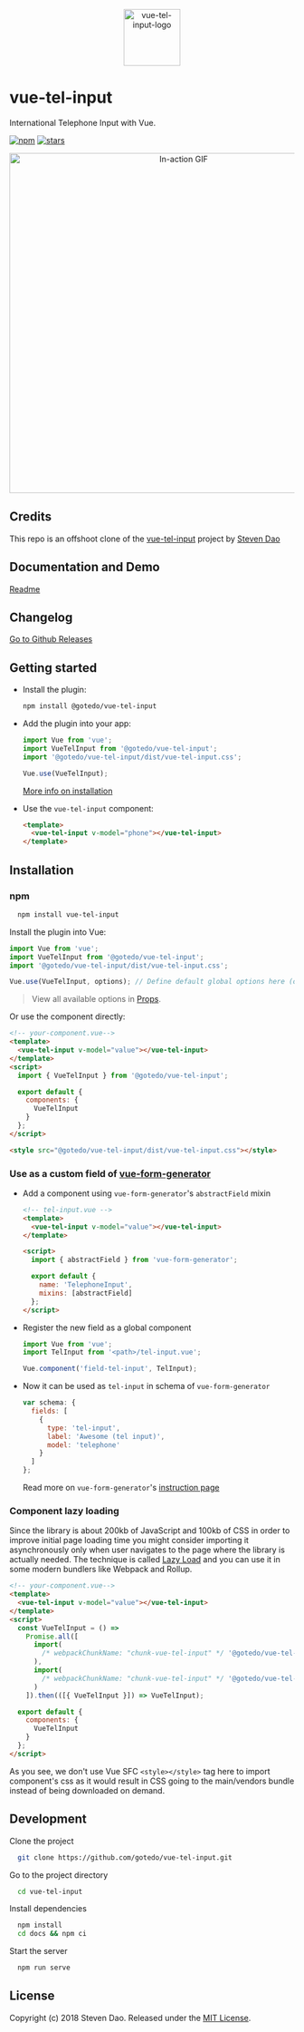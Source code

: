 <p align="center">
<img width="100" alt="vue-tel-input-logo" src="https://iamstevendao.github.io/vue-tel-input/hero.png"/>
</p>

# vue-tel-input

International Telephone Input with Vue.

[![npm](https://img.shields.io/npm/dt/@gotedo/vue-tel-input.svg)](https://www.npmjs.com/package/@gotedo/vue-tel-input) [![stars](https://img.shields.io/github/stars/gotedo/vue-tel-input.svg)](https://github.com/gotedo/vue-tel-input)

<p align="center">
<img width="600" alt="In-action GIF" src="https://thumbs.gfycat.com/EducatedPoliteBluefintuna-size_restricted.gif"/>
</p>

## Credits

This repo is an offshoot clone of the [vue-tel-input](https://github.com/iamstevendao/vue-tel-input) project by [Steven Dao](https://github.com/iamstevendao)

## Documentation and Demo

[Readme](https://github.com/gotedo/vue-tel-input)

## Changelog

[Go to Github Releases](https://github.com/gotedo/vue-tel-input/releases)

## Getting started

- Install the plugin:

  ```sh
  npm install @gotedo/vue-tel-input
  ```

- Add the plugin into your app:

  ```javascript
  import Vue from 'vue';
  import VueTelInput from '@gotedo/vue-tel-input';
  import '@gotedo/vue-tel-input/dist/vue-tel-input.css';

  Vue.use(VueTelInput);
  ```

  [More info on installation](#installation)

- Use the `vue-tel-input` component:

  ```html
  <template>
    <vue-tel-input v-model="phone"></vue-tel-input>
  </template>
  ```

## Installation

### npm

```bash
  npm install vue-tel-input
```

Install the plugin into Vue:

```javascript
import Vue from 'vue';
import VueTelInput from '@gotedo/vue-tel-input';
import '@gotedo/vue-tel-input/dist/vue-tel-input.css';

Vue.use(VueTelInput, options); // Define default global options here (optional)
```

> View all available options in [Props](https://github.com/gotedo/vue-tel-input#props).

Or use the component directly:

```html
<!-- your-component.vue-->
<template>
  <vue-tel-input v-model="value"></vue-tel-input>
</template>
<script>
  import { VueTelInput } from '@gotedo/vue-tel-input';

  export default {
    components: {
      VueTelInput
    }
  };
</script>

<style src="@gotedo/vue-tel-input/dist/vue-tel-input.css"></style>
```

### Use as a custom field of [vue-form-generator](https://github.com/vue-generators/vue-form-generator)

- Add a component using `vue-form-generator`'s `abstractField` mixin

  ```html
  <!-- tel-input.vue -->
  <template>
    <vue-tel-input v-model="value"></vue-tel-input>
  </template>

  <script>
    import { abstractField } from 'vue-form-generator';

    export default {
      name: 'TelephoneInput',
      mixins: [abstractField]
    };
  </script>
  ```

- Register the new field as a global component

  ```js
  import Vue from 'vue';
  import TelInput from '<path>/tel-input.vue';

  Vue.component('field-tel-input', TelInput);
  ```

- Now it can be used as `tel-input` in schema of `vue-form-generator`

  ```js
  var schema: {
    fields: [
      {
        type: 'tel-input',
        label: 'Awesome (tel input)',
        model: 'telephone'
      }
    ]
  };
  ```

  Read more on `vue-form-generator`'s [instruction page](https://icebob.gitbooks.io/vueformgenerator/content/fields/custom_fields.html)

### Component lazy loading

Since the library is about 200kb of JavaScript and 100kb of CSS in order to improve initial page loading time you might consider importing it asynchronously only when user navigates to the page where the library is actually needed. The technique is called [Lazy Load](https://webpack.js.org/guides/lazy-loading/) and you can use it in some modern bundlers like Webpack and Rollup.

```html
<!-- your-component.vue-->
<template>
  <vue-tel-input v-model="value"></vue-tel-input>
</template>
<script>
  const VueTelInput = () =>
    Promise.all([
      import(
        /* webpackChunkName: "chunk-vue-tel-input" */ '@gotedo/vue-tel-input'
      ),
      import(
        /* webpackChunkName: "chunk-vue-tel-input" */ '@gotedo/vue-tel-input/dist/vue-tel-input.css'
      )
    ]).then(([{ VueTelInput }]) => VueTelInput);

  export default {
    components: {
      VueTelInput
    }
  };
</script>
```

As you see, we don't use Vue SFC `<style></style>` tag here to import component's css as it would result in CSS going to the main/vendors bundle instead of being downloaded on demand.

## Development

Clone the project

```bash
  git clone https://github.com/gotedo/vue-tel-input.git
```

Go to the project directory

```bash
  cd vue-tel-input
```

Install dependencies

```bash
  npm install
  cd docs && npm ci
```

Start the server

```bash
  npm run serve
```

## License

Copyright (c) 2018 Steven Dao.
Released under the [MIT License](https://github.com/gotedo/vue-tel-input/blob/master/LICENSE).
